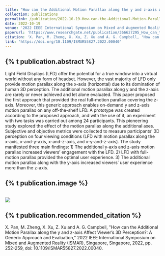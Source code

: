 ```yaml
---
title: "How can the Additional Motion Parallax along the y and z-axis Affect Viewer’s 3D Perception?: A Generic Approach and Evaluation"
collection: publications
permalink: /publication/2022-10-19-How-can-the-Additional-Motion-Parallax-along-the-y-and-z-axis-Affect-Viewers-3D-Perception-A-Generic-Approach-and-Evaluation
date: 2022-10-19
venue: '2022 IEEE International Symposium on Mixed and Augmented Reality (ISMAR)'
paperurl: 'https://www.researchgate.net/publication/366627295_How_can_the_Additional_Motion_Parallax_along_the_y_and_z-axis_Affect_Viewer's_3D_Perception_A_Generic_Approach_and_Evaluation'
citation: 'X. Pan, M. Zheng, X. Xu, Z. Xu and A. G. Campbell, "How can the Additional Motion Parallax along the y and z-axis Affect Viewer’s 3D Perception?: A Generic Approach and Evaluation," 2022 IEEE International Symposium on Mixed and Augmented Reality (ISMAR), Singapore, Singapore, 2022, pp. 252-259, doi: 10.1109/ISMAR55827.2022.00040.'
link: 'https://doi.org/10.1109/ISMAR55827.2022.00040'
---
```

{% t publication.abstract %}
------ 
Light Field Displays (LFD) offer the potential for a true window into a virtual world without any form of headset. However, the vast majority of LFD only provide motion parallax along the x-axis (horizontal) due to its domination of human 3D perception. The additional motion parallax along y and the z-axis are rarely or never achieved and let alone evaluated. This paper proposed the first approach that provided the real full-motion parallax covering the z-axis. Moreover, this generic approach enables on-demand y and z-axis motion parallax on any off-the-shelf LFD. A prototype was created according to the proposed approach, and with the use of it, an experiment with two tasks was carried out among 24 participants. This pioneering study explored the effect of the motion parallax along the additional axes. Subjective and objective metrics were collected to measure participants’ 3D perception on four viewing conditions (LFD with motion parallax along the x-axis, x-and-y-axis, x-and-z-axis, and x-y-and-z-axis). The study manifested three main findings: 1) The additional y-axis and z-axis motion parallax increased viewers’ engagement with the LFD. 2) LFD with full-motion parallax provided the optimal user experience. 3) The additional motion parallax along with the y-axis increased viewers’ user experience more than the z-axis.

{% t publication.image %}
------
 <br/><img src='/images/head_vis.png'>

{% t publication.recommended_citation %}
------ 
X. Pan, M. Zheng, X. Xu, Z. Xu and A. G. Campbell, "How can the Additional Motion Parallax along the y and z-axis Affect Viewer’s 3D Perception?: A Generic Approach and Evaluation," 2022 IEEE International Symposium on Mixed and Augmented Reality (ISMAR), Singapore, Singapore, 2022, pp. 252-259, doi: 10.1109/ISMAR55827.2022.00040.
